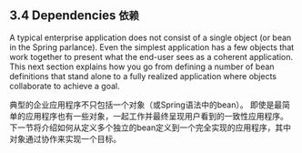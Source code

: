 ## 3.4 Dependencies `依赖`



A typical enterprise application does not consist of a single object \(or bean in the Spring parlance\). Even the simplest application has a few objects that work together to present what the end-user sees as a coherent application. This next section explains how you go from defining a number of bean definitions that stand alone to a fully realized application where objects collaborate to achieve a goal.

典型的企业应用程序不只包括一个对象（或Spring语法中的bean）。 即使是最简单的应用程序也有一些对象，一起工作并最终呈现用户看到的一致性应用程序。 下一节将介绍如何从定义多个独立的bean定义到一个完全实现的应用程序，其中对象通过协作来实现一个目标。

